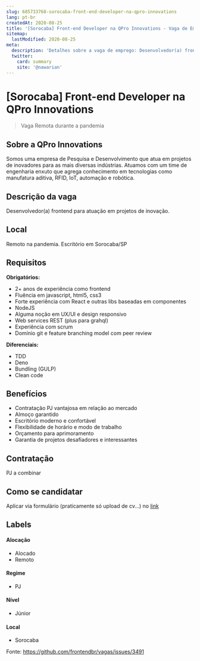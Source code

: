 ```yaml
---
slug: 685733768-sorocaba-front-end-developer-na-qpro-innovations
lang: pt-br
createdAt: 2020-08-25
title: '[Sorocaba] Front-end Developer na QPro Innovations - Vaga de Emprego'
sitemap:
  lastModified: 2020-08-25
meta:
  description: 'Detalhes sobre a vaga de emprego: Desenvolvedor(a) frontend para atuação em projetos de inovação.'
  twitter:
    card: summary
    site: '@nawarian'
---
```


# [Sorocaba] Front-end Developer na QPro Innovations

> Vaga Remota durante a pandemia

## Sobre a QPro Innovations

Somos uma empresa de Pesquisa e Desenvolvimento que atua em projetos de inovadores para as mais diversas indústrias. Atuamos com um time de engenharia enxuto que agrega conhecimento em tecnologias como manufatura aditiva, RFID, IoT, automação e robótica.

## Descrição da vaga

Desenvolvedor(a) frontend para atuação em projetos de inovação.

## Local

Remoto na pandemia. Escritório em Sorocaba/SP

## Requisitos

**Obrigatórios:**
- 2+ anos de experiência como frontend
- Fluência em javascript, html5, css3
- Forte experiência com React e outras libs baseadas em componentes
- NodeJS
- Alguma noção em UX/UI e design responsivo
- Web services REST (plus para grahql)
- Experiência com scrum
- Domínio git e feature branching model com peer review

**Diferenciais:**
- TDD
- Deno
- Bundling (GULP)
- Clean code

## Benefícios

- Contratação PJ vantajosa em relação ao mercado
- Almoço garantido
- Escritório moderno e confortável
- Flexibilidade de horário e modo de trabalho
- Orçamento para aprimoramento
- Garantia de projetos desafiadores e interessantes

## Contratação

PJ a combinar

## Como se candidatar

Aplicar via formulário (praticamente só upload de cv...) no [link](https://forms.clickup.com/f/2vzut-2915/OA04RFSI5G770HKHT8)

## Labels
<!-- retire os labels que não fazem sentido à vaga -->

#### Alocação
- Alocado
- Remoto

#### Regime
- PJ

#### Nível
- Júnior

#### Local
- Sorocaba





Fonte: https://github.com/frontendbr/vagas/issues/3491
